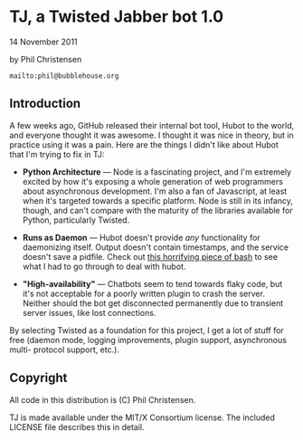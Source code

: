 TJ, a Twisted Jabber bot 1.0
===========

14 November 2011

by Phil Christensen

`mailto:phil@bubblehouse.org`

Introduction
-------------

A few weeks ago, GitHub released their internal bot tool, Hubot to the world, and
everyone thought it was awesome. I thought it was nice in theory, but in practice
using it was a pain. Here are the things I didn't like about Hubot that I'm trying
to fix in TJ:

* **Python Architecture**  — 
  Node is a fascinating project, and I'm extremely excited by how it's exposing
  a whole generation of web programmers about asynchronous development. I'm also
  a fan of Javascript, at least when it's targeted towards a specific platform.
  Node is still in its infancy, though, and can't compare with the maturity of
  the libraries available for Python, particularly Twisted.

* **Runs as Daemon** — 
  Hubot doesn't provide *any* functionality for daemonizing itself. Output doesn't
  contain timestamps, and the service doesn't save a pidfile. Check out [this
  horrifying piece of bash](https://gist.github.com/1352381) to see what I had to go through to deal with hubot.

* **"High-availability"** —
  Chatbots seem to tend towards flaky code, but it's not acceptable for a poorly
  written plugin to crash the server. Neither should the bot get disconnected
  permanently due to transient server issues, like lost connections.

By selecting Twisted as a foundation for this project, I get a lot of stuff for
free (daemon mode, logging improvements, plugin support, asynchronous multi-
protocol support, etc.).

Copyright
---------

All code in this distribution is (C) Phil Christensen.

TJ is made available under the MIT/X Consortium license.
The included LICENSE file describes this in detail.
